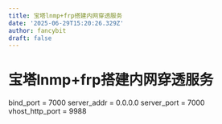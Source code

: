 ```yaml
---
title: 宝塔lnmp+frp搭建内网穿透服务
date: '2025-06-29T15:20:26.329Z'
author: fancybit
draft: false
---
```

<div class="header"><h1 class="single-title animate__animated animate__pulse animate__faster">宝塔lnmp+frp搭建内网穿透服务</h1></div>

<div class="content" id="content"><!-- raw HTML omitted --><precode language="" precodenum="0"></precode><p>bind_port&nbsp;=&nbsp;7000 server_addr&nbsp;=&nbsp;0.0.0.0 server_port&nbsp;=&nbsp;7000 vhost_http_port&nbsp;=&nbsp;9988<!-- raw HTML omitted --></p><precode language="" precodenum="1"></precode></div>

